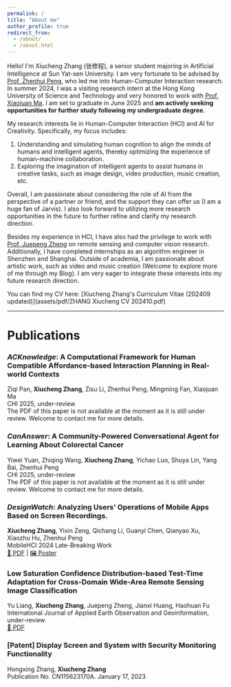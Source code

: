 ```yaml
---
permalink: /
title: "About me"
author_profile: true
redirect_from: 
  - /about/
  - /about.html
---
```


Hello! I'm Xiucheng Zhang (张修程), a senior student majoring in Artificial Intelligence at Sun Yat-sen University. I am very fortunate to be advised by [Prof. Zhenhui Peng](https://www.zhenhuipeng.com/), who led me into Human-Computer Interaction research. In summer 2024, I was a visiting research intern at the Hong Kong University of Science and Technology and very honored to work with [Prof. Xiaojuan Ma](https://www.cse.ust.hk/~mxj/). I am set to graduate in June 2025 and **am actively seeking opportunities for further study following my undergraduate degree**.

My research interests lie in Human-Computer Interaction (HCI) and AI for Creativity. Specifically, my focus includes: 
1. Understanding and simulating human cognition to align the minds of humans and intelligent agents, thereby optimizing the experience of human-machine collaboration.
2. Exploring the imagination of intelligent agents to assist humans in creative tasks, such as image design, video production, music creation, etc.

Overall, I am passionate about considering the role of AI from the perspective of a partner or friend, and the support they can offer us (I am a huge fan of Jarvis). I also look forward to utilizing more research opportunities in the future to further refine and clarify my research direction.

Besides my experience in HCI, I have also had the privilege to work with [Prof. Juepeng Zheng](https://rssysu.github.io/assets/resume/zjp.html) on remote sensing and computer vision research. Additionally, I have completed internships as an algorithm engineer in Shenzhen and Shanghai. Outside of academia, I am passionate about artistic work, such as video and music creation (Welcome to explore more of me through my Blog). I am very eager to integrate these interests into my future research direction.

You can find my CV here: [Xiucheng Zhang's Curriculum Vitae (202409 updated)](assets/pdf/ZHANG Xiucheng CV 202410.pdf)


---
# Publications #

### *ACKnowledge*: A Computational Framework for Human Compatible Affordance-based Interaction Planning in Real-world Contexts ###
Ziqi Pan, **Xiucheng Zhang**, Zisu Li, Zhenhui Peng, Mingming Fan, Xiaojuan Ma  
CHI 2025, under-review  
The PDF of this paper is not available at the moment as it is still under review. Welcome to contact me for more details.


### *CanAnswer*: A Community-Powered Conversational Agent for Learning About Colorectal Cancer ###
Yiwei Yuan, Zhiqing Wang, **Xiucheng Zhang**, Yichao Luo, Shuya Lin, Yang Bai, Zhenhui Peng  
CHI 2025, under-review  
The PDF of this paper is not available at the moment as it is still under review. Welcome to contact me for more details.

### *DesignWatch*: Analyzing Users’ Operations of Mobile Apps Based on Screen Recordings. ###
**Xiucheng Zhang**, Yixin Zeng, Qichang Li, Guanyi Chen, Qianyao Xu, Xiaozhu Hu, Zhenhui Peng  
MobileHCI 2024 Late-Breaking Work  
[🔗 PDF](https://dl.acm.org/doi/10.1145/3640471.3680231) | [🖼️ Poster](https://drive.google.com/file/d/1-G3Gzc0NC-CLvqAk6VE3ta8_-qbn7afq/view?usp=sharing)

### Low Saturation Confidence Distribution-based Test-Time Adaptation for Cross-Domain Wide-Area Remote Sensing Image Classification ###
Yu Liang, **Xiucheng Zhang**, Juepeng Zheng, Jianxi Huang, Haohuan Fu  
International Journal of Applied Earth Observation and Geoinformation, under-review  
[🔗 PDF](https://arxiv.org/pdf/2408.16265)

### [Patent] Display Screen and System with Security Monitoring Functionality ###
Hongxing Zhang, **Xiucheng Zhang**  
Publication No. CN115623170A. January 17, 2023  
